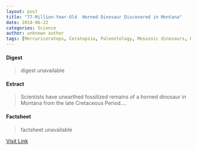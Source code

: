 ```yaml
---
layout: post
title: "77-Million-Year-Old  Horned Dinosaur Discovered in Montana"
date: 2014-06-22
categories: Science
author: unknown author
tags: [Mercuriceratops, Ceratopsia, Paleontology, Mesozoic dinosaurs, Organisms]
---
```



#### Digest
>digest unavailable

#### Extract
>Scientists have unearthed fossilized remains of a horned dinosaur in Montana from the late Cretaceous Period....

#### Factsheet
>factsheet unavailable

[Visit Link](http://www.scienceworldreport.com/articles/15530/20140619/77-million-year-old-new-species-of-horned-dinosaur-discovered-in-montana.htm)


